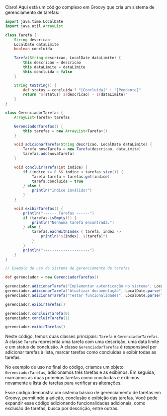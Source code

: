 Claro! Aqui está um código complexo em Groovy que cria um sistema de gerenciamento de tarefas:

```groovy
import java.time.LocalDate
import java.util.ArrayList

class Tarefa {
    String descricao
    LocalDate dataLimite
    boolean concluida

    Tarefa(String descricao, LocalDate dataLimite) {
        this.descricao = descricao
        this.dataLimite = dataLimite
        this.concluida = false
    }

    String toString() {
        def status = concluida ? "[Concluída]" : "[Pendente]"
        return "${status} ${descricao} - ${dataLimite}"
    }
}

class GerenciadorTarefas {
    ArrayList<Tarefa> tarefas

    GerenciadorTarefas() {
        this.tarefas = new ArrayList<Tarefa>()
    }

    void adicionarTarefa(String descricao, LocalDate dataLimite) {
        Tarefa novaTarefa = new Tarefa(descricao, dataLimite)
        tarefas.add(novaTarefa)
    }

    void concluirTarefa(int indice) {
        if (indice >= 0 && indice < tarefas.size()) {
            Tarefa tarefa = tarefas.get(indice)
            tarefa.concluida = true
        } else {
            println("Índice inválido!")
        }
    }

    void exibirTarefas() {
        println("------ Tarefas ------")
        if (tarefas.isEmpty()) {
            println("Nenhuma tarefa encontrada.")
        } else {
            tarefas.eachWithIndex { tarefa, index ->
                println("${index}. ${tarefa}")
            }
        }
        println("---------------------")
    }
}

// Exemplo de uso do sistema de gerenciamento de tarefas

def gerenciador = new GerenciadorTarefas()

gerenciador.adicionarTarefa("Implementar autenticação no sistema", LocalDate.parse("2022-01-31"))
gerenciador.adicionarTarefa("Atualizar documentação", LocalDate.parse("2022-02-15"))
gerenciador.adicionarTarefa("Testar funcionalidades", LocalDate.parse("2022-02-28"))

gerenciador.exibirTarefas()

gerenciador.concluirTarefa(0)
gerenciador.concluirTarefa(1)

gerenciador.exibirTarefas()
```

Neste código, temos duas classes principais: `Tarefa` e `GerenciadorTarefas`. A classe `Tarefa` representa uma tarefa com uma descrição, uma data limite e um status de conclusão. A classe `GerenciadorTarefas` é responsável por adicionar tarefas à lista, marcar tarefas como concluídas e exibir todas as tarefas.

No exemplo de uso no final do código, criamos um objeto `GerenciadorTarefas`, adicionamos três tarefas e as exibimos. Em seguida, marcamos as duas primeiras tarefas como concluídas e exibimos novamente a lista de tarefas para verificar as alterações.

Esse código demonstra um sistema básico de gerenciamento de tarefas em Groovy, permitindo a adição, conclusão e exibição das tarefas. Você pode expandir esse código adicionando funcionalidades adicionais, como exclusão de tarefas, busca por descrição, entre outras.